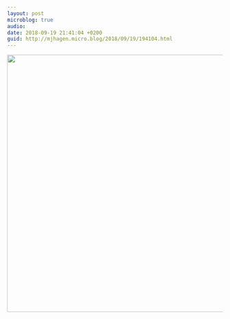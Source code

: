 ```yaml
---
layout: post
microblog: true
audio: 
date: 2018-09-19 21:41:04 +0200
guid: http://mjhagen.micro.blog/2018/09/19/194104.html
---
```



<img src="http://mjhagen.micro.blog/uploads/2018/426d12f428.jpg" width="600" height="600" />
